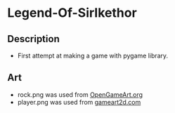 # Legend-Of-SirIkethor

## Description

- First attempt at making a game with pygame library.  

## Art

- rock.png was used from [OpenGameArt.org](https://opengameart.org/content/rock-0)
- player.png was used from [gameart2d.com](https://www.gameart2d.com/the-knight-free-sprites.html)
